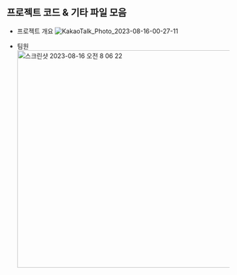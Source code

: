 ## 프로젝트 코드 & 기타 파일 모음

- 프로젝트 개요
![KakaoTalk_Photo_2023-08-16-00-27-11](https://github.com/YoungMinDA/Team_project/assets/109095108/5e02065f-3195-4009-ba85-bcac4439b733)


- 팀원
  <img width="492" alt="스크린샷 2023-08-16 오전 8 06 22" src="https://github.com/YoungMinDA/Team_project/assets/109095108/0bd8fb4e-dcfc-4bc7-9510-a5e4cc1d7f5a">


